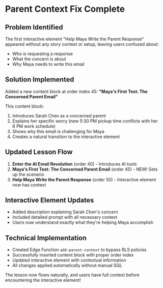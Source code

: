 # Parent Context Fix Complete

## Problem Identified
The first interactive element "Help Maya Write the Parent Response" appeared without any story context or setup, leaving users confused about:
- Who is requesting a response
- What the concern is about
- Why Maya needs to write this email

## Solution Implemented
Added a new content block at order index 45: **"Maya's First Test: The Concerned Parent Email"**

This content block:
1. Introduces Sarah Chen as a concerned parent
2. Explains her specific worry (new 5:30 PM pickup time conflicts with her 6 PM work schedule)
3. Shows why this email is challenging for Maya
4. Creates a natural transition to the interactive element

## Updated Lesson Flow
1. **Enter the AI Email Revolution** (order 40) - Introduces AI tools
2. **Maya's First Test: The Concerned Parent Email** (order 45) - NEW! Sets up the scenario
3. **Help Maya Write the Parent Response** (order 50) - Interactive element now has context

## Interactive Element Updates
- Added description explaining Sarah Chen's concern
- Included detailed prompt with all necessary context
- Users now understand exactly what they're helping Maya accomplish

## Technical Implementation
- Created Edge Function `add-parent-context` to bypass RLS policies
- Successfully inserted content block with proper order index
- Updated interactive element with contextual information
- All changes applied automatically without manual SQL

The lesson now flows naturally, and users have full context before encountering the interactive element!